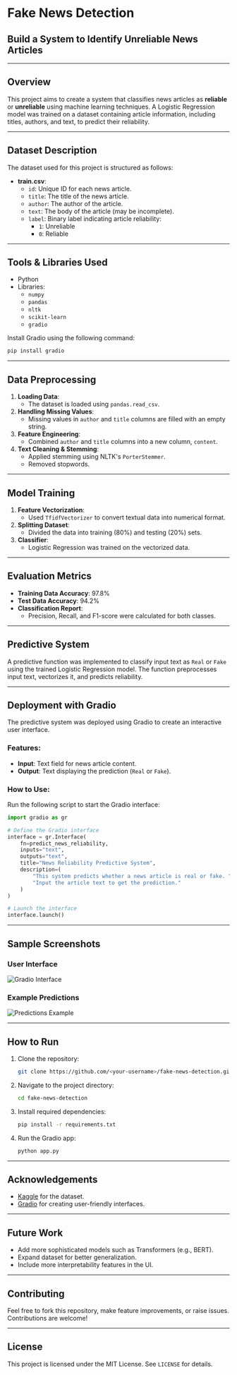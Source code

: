 # Fake News Detection

## Build a System to Identify Unreliable News Articles

---

## Overview
This project aims to create a system that classifies news articles as **reliable** or **unreliable** using machine learning techniques. A Logistic Regression model was trained on a dataset containing article information, including titles, authors, and text, to predict their reliability.

---

## Dataset Description
The dataset used for this project is structured as follows:

- **train.csv**:
  - `id`: Unique ID for each news article.
  - `title`: The title of the news article.
  - `author`: The author of the article.
  - `text`: The body of the article (may be incomplete).
  - `label`: Binary label indicating article reliability:
    - `1`: Unreliable
    - `0`: Reliable

---

## Tools & Libraries Used

- Python
- Libraries:
  - `numpy`
  - `pandas`
  - `nltk`
  - `scikit-learn`
  - `gradio`

Install Gradio using the following command:
```bash
pip install gradio
```

---

## Data Preprocessing
1. **Loading Data**:
   - The dataset is loaded using `pandas.read_csv`.
2. **Handling Missing Values**:
   - Missing values in `author` and `title` columns are filled with an empty string.
3. **Feature Engineering**:
   - Combined `author` and `title` columns into a new column, `content`.
4. **Text Cleaning & Stemming**:
   - Applied stemming using NLTK's `PorterStemmer`.
   - Removed stopwords.

---

## Model Training
1. **Feature Vectorization**:
   - Used `TfidfVectorizer` to convert textual data into numerical format.
2. **Splitting Dataset**:
   - Divided the data into training (80%) and testing (20%) sets.
3. **Classifier**:
   - Logistic Regression was trained on the vectorized data.

---

## Evaluation Metrics
- **Training Data Accuracy**: 97.8%
- **Test Data Accuracy**: 94.2%
- **Classification Report**:
  - Precision, Recall, and F1-score were calculated for both classes.

---

## Predictive System
A predictive function was implemented to classify input text as `Real` or `Fake` using the trained Logistic Regression model. The function preprocesses input text, vectorizes it, and predicts reliability.

---

## Deployment with Gradio
The predictive system was deployed using Gradio to create an interactive user interface.

### Features:
- **Input**: Text field for news article content.
- **Output**: Text displaying the prediction (`Real` or `Fake`).

### How to Use:
Run the following script to start the Gradio interface:
```python
import gradio as gr

# Define the Gradio interface
interface = gr.Interface(
    fn=predict_news_reliability,
    inputs="text",
    outputs="text",
    title="News Reliability Predictive System",
    description=(
        "This system predicts whether a news article is real or fake. "
        "Input the article text to get the prediction."
    )
)

# Launch the interface
interface.launch()
```

---

## Sample Screenshots
### User Interface
![Gradio Interface](assets/ui-sample.png)

### Example Predictions
![Predictions Example](assets/predictions-example.png)

---

## How to Run

1. Clone the repository:
   ```bash
   git clone https://github.com/<your-username>/fake-news-detection.git
   ```
2. Navigate to the project directory:
   ```bash
   cd fake-news-detection
   ```
3. Install required dependencies:
   ```bash
   pip install -r requirements.txt
   ```
4. Run the Gradio app:
   ```bash
   python app.py
   ```

---

## Acknowledgements
- [Kaggle](https://www.kaggle.com/) for the dataset.
- [Gradio](https://gradio.app/) for creating user-friendly interfaces.

---

## Future Work
- Add more sophisticated models such as Transformers (e.g., BERT).
- Expand dataset for better generalization.
- Include more interpretability features in the UI.

---

## Contributing
Feel free to fork this repository, make feature improvements, or raise issues. Contributions are welcome!

---

## License
This project is licensed under the MIT License. See `LICENSE` for details.

